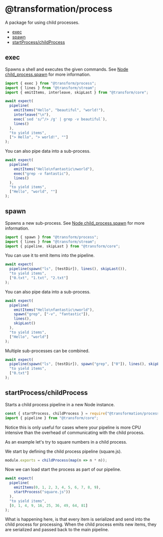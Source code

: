 # @transformation/process

A package for using child processes.

<!-- toc -->

- [exec](#exec)
- [spawn](#spawn)
- [startProcess/childProcess](#startprocesschildprocess)

<!-- tocstop -->

## exec

Spawns a shell and executes the given commands.
See [Node child_process.spawn](https://nodejs.org/docs/latest/api/child_process.html#child_process_child_process_spawn_command_args_options)
for more information.

```js
import { exec } from "@transform/process";
import { lines } from "@transform/stream";
import { emitItems, interleave, skipLast } from "@transform/core";
```

```js
await expect(
  pipeline(
    emitItems("Hello", "beautiful", "world!"),
    interleave("\n"),
    exec(`sed 's/^/> /g' | grep -v beautiful`),
    lines()
  ),
  "to yield items",
  ["> Hello", "> world!", ""]
);
```

You can also pipe data into a sub-process.

```js
await expect(
  pipeline(
    emitItems("Hello\nfantastic\nworld"),
    exec("grep -v fantastic"),
    lines()
  ),
  "to yield items",
  ["Hello", "world", ""]
);
```

## spawn

Spawns a new sub-process.
See [Node child_process.spawn](https://nodejs.org/docs/latest/api/child_process.html#child_process_child_process_spawn_command_args_options)
for more information.

```js
import { spawn } from "@transform/process";
import { lines } from "@transform/stream";
import { pipeline, skipLast } from "@transform/core";
```

You can use it to emit items into the pipeline.

```js
await expect(
  pipeline(spawn("ls", [testDir]), lines(), skipLast()),
  "to yield items",
  ["0.txt", "1.txt", "2.txt"]
);
```

You can also pipe data into a sub-process.

```js
await expect(
  pipeline(
    emitItems("Hello\nfantastic\nworld"),
    spawn("grep", ["-v", "fantastic"]),
    lines(),
    skipLast()
  ),
  "to yield items",
  ["Hello", "world"]
);
```

Multiple sub-processes can be combined.

```js
await expect(
  pipeline(spawn("ls", [testDir]), spawn("grep", ["0"]), lines(), skipLast()),
  "to yield items",
  ["0.txt"]
);
```

## startProcess/childProcess

Starts a child process pipeline in a new Node instance.

```js
const { startProcess, childProcess } = require("@transformation/process");
import { pipeline } from "@transform/core";
```

Notice this is only useful for cases where your pipeline is more CPU intensive
than the overhead of communicating with the child process.

As an example let's try to square numbers in a child process.

We start by defining the child process pipeline (square.js).

```js
module.exports = childProcess(map(n => n * n));
```

Now we can load start the process as part of our pipeline.

```js
await expect(
  pipeline(
    emitItems(0, 1, 2, 3, 4, 5, 6, 7, 8, 9),
    startProcess("square.js"))
  ),
  "to yield items",
  [0, 1, 4, 9, 16, 25, 36, 49, 64, 81]
);
```

What is happening here, is that every item is serialized and send into the child
process for processing. When the child process emits new items, they are
serialized and passed back to the main pipeline.

